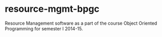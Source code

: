 resource-mgmt-bpgc
==================

Resource Management software as a part of the course Object Oriented Programming for semester I 2014-15.
